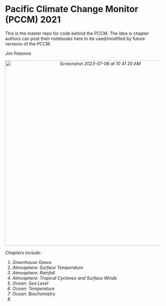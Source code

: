 # Pacific Climate Change Monitor (PCCM) 2021
This is the master repo for code behind the PCCM.  The idea is chapter authors can post their notebooks here to be used/modified by future versions of the PCCM.

<em> Jim Potemra
<center>
<img height="600" alt="Screenshot 2023-07-06 at 10 41 20 AM" src="https://github.com/jpotemra/PCCM/assets/4795284/a58aa034-9d2f-4a0f-9e08-a6893d175fdc">
</center>

Chapters include:
<ol>
  <li>Greenhouse Gases</li>
  <li>Atmosphere: Surface Temperature</li>
  <li>Atmosphere: Rainfall</li>
  <li>Atmosphere: Tropical Cyclones and Surface Winds</li>
  <li>Ocean: Sea Level</li>
  <li>Ocean: Temperature</li>
  <li>Ocean: Biochemistry</li>
  <li></li>
</ol>
